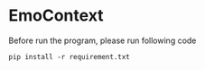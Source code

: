 # EmoContext

Before run the program, please run following code

```
pip install -r requirement.txt
```
